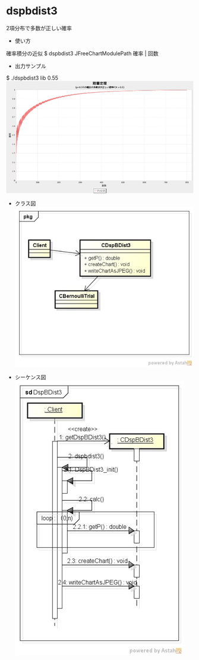 dspbdist3
========
2項分布で多数が正しい確率

* 使い方  

確率積分の近似
$ dspbdist3 JFreeChartModulePath 確率 | 回数

* 出力サンプル  

$ ./dspbdist3 lib  0.55
![dspbdist3](images/condorcet.jpg)

* クラス図  
![dspbdist3](images/pkgDspBDist3.jpg)

* シーケンス図  
![dspbdist3](images/sdDspBDist3.jpg)

